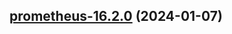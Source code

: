 

## [prometheus-16.2.0](https://github.com/truecharts/charts/compare/prometheus-16.1.9...prometheus-16.2.0) (2024-01-07)